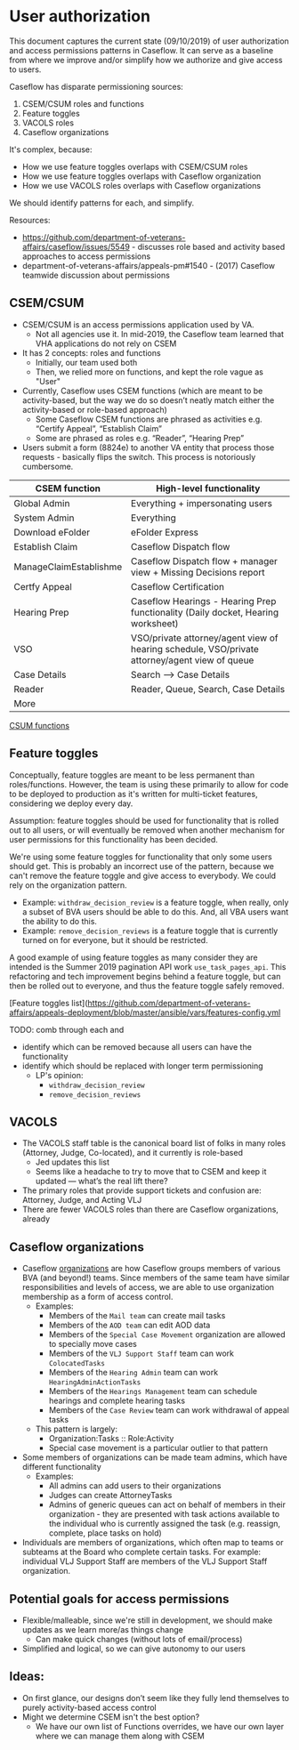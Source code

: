 # User authorization
This document captures the current state (09/10/2019) of user authorization and access permissions patterns in Caseflow. It can serve as a baseline from where we improve and/or simplify how we authorize and give access to users.

Caseflow has disparate permissioning sources:
1. CSEM/CSUM roles and functions
2. Feature toggles
3. VACOLS roles
4. Caseflow organizations

It's complex, because:
- How we use feature toggles overlaps with CSEM/CSUM roles
- How we use feature toggles overlaps with Caseflow organization
- How we use VACOLS roles overlaps with Caseflow organizations

We should identify patterns for each, and simplify.

Resources:
- https://github.com/department-of-veterans-affairs/caseflow/issues/5549 - discusses role based and activity based approaches to access permissions
- department-of-veterans-affairs/appeals-pm#1540 - (2017) Caseflow teamwide discussion about permissions

## CSEM/CSUM
- CSEM/CSUM is an access permissions application used by VA. 
  - Not all agencies use it. In mid-2019, the Caseflow team learned that VHA applications do not rely on CSEM
- It has 2 concepts: roles and functions
  - Initially, our team used both
  - Then, we relied more on functions, and kept the role vague as "User"
- Currently, Caseflow uses CSEM functions (which are meant to be activity-based, but the way we do so doesn’t neatly match either the activity-based or role-based approach)
    - Some Caseflow CSEM functions are phrased as activities e.g. “Certify Appeal”, “Establish Claim” 
    - Some are phrased as roles e.g. “Reader”, “Hearing Prep”
- Users submit a form (8824e) to another VA entity that process those requests - basically flips the switch. This process is notoriously cumbersome.

CSEM function | High-level functionality
---|---
Global Admin | Everything + impersonating users
System Admin | Everything
Download eFolder | eFolder Express
Establish Claim | Caseflow Dispatch flow
ManageClaimEstablishme | Caseflow Dispatch flow + manager view + Missing Decisions report
Certfy Appeal | Caseflow Certification
Hearing Prep | Caseflow Hearings - Hearing Prep functionality (Daily docket, Hearing worksheet)
VSO | VSO/private attorney/agent view of hearing schedule, VSO/private attorney/agent view of queue
Case Details | Search --> Case Details
Reader | Reader, Queue, Search, Case Details
More |

[CSUM functions](https://github.com/department-of-veterans-affairs/appeals-deployment/blob/master/ansible/vars/functions-config.yml)

## Feature toggles
Conceptually, feature toggles are meant to be less permanent than roles/functions. However, the team is using these primarily to allow for code to be deployed to production as it's written for multi-ticket features, considering we deploy every day.

Assumption: feature toggles should be used for functionality that is rolled out to all users, or will eventually be removed when another mechanism for user permissions for this functionality has been decided.

We're using some feature toggles for functionality that only some users should get. This is probably an incorrect use of the pattern, because we can't remove the feature toggle and give access to everybody. We could rely on the organization pattern.
- Example: `withdraw_decision_review` is a feature toggle, when really, only a subset of BVA users should be able to do this. And, all VBA users want the ability to do this.
- Example: `remove_decision_reviews` is a feature toggle that is currently turned on for everyone, but it should be restricted.

A good example of using feature toggles as many consider they are intended is the Summer 2019 pagination API work `use_task_pages_api`. This refactoring and tech improvement begins behind a feature toggle, but can then be rolled out to everyone, and thus the feature toggle safely removed.

[Feature toggles list](https://github.com/department-of-veterans-affairs/appeals-deployment/blob/master/ansible/vars/features-config.yml

TODO: comb through each and
- identify which can be removed because all users can have the functionality
- identify which should be replaced with longer term permissioning
  - LP's opinion:
    - `withdraw_decision_review`
    - `remove_decision_reviews`

## VACOLS
- The VACOLS staff table is the canonical board list of folks in many roles (Attorney, Judge, Co-located), and it currently is role-based
  - Jed updates this list
  - Seems like a headache to try to move that to CSEM and keep it updated — what’s the real lift there?
- The primary roles that provide support tickets and confusion are: Attorney, Judge, and Acting VLJ
- There are fewer VACOLS roles than there are Caseflow organizations, already

## Caseflow organizations
- Caseflow [organizations](https://github.com/department-of-veterans-affairs/caseflow/wiki/Organizations) are how Caseflow groups members of various BVA (and beyond!) teams. Since members of the same team have similar responsibilities and levels of access, we are able to use organization membership as a form of access control.
  - Examples:
    - Members of the `Mail team` can create mail tasks
    - Members of the `AOD team` can edit AOD data
    - Members of the `Special Case Movement` organization are allowed to specially move cases
    - Members of the `VLJ Support Staff` team can work `ColocatedTasks`
    - Members of the `Hearing Admin` team can work `HearingAdminActionTasks`
    - Members of the `Hearings Management` team can schedule hearings and complete hearing tasks
    - Members of the `Case Review` team can work withdrawal of appeal tasks
  - This pattern is largely:
    - Organization:Tasks :: Role:Activity
    - Special case movement is a particular outlier to that pattern
- Some members of organizations can be made team admins, which have different functionality
  - Examples: 
    - All admins can add users to their organizations
    - Judges can create AttorneyTasks
    - Admins of generic queues can act on behalf of members in their organization - they are presented with task actions available to the individual who is currently assigned the task (e.g. reassign, complete, place tasks on hold)
- Individuals are members of organizations, which often map to teams or subteams at the Board who complete certain tasks. For example: individual VLJ Support Staff are members of the VLJ Support Staff organization.

## Potential goals for access permissions
- Flexible/malleable, since we're still in development, we should make updates as we learn more/as things change
  - Can make quick changes (without lots of email/process)
- Simplified and logical, so we can give autonomy to our users

## Ideas:
- On first glance, our designs don’t seem like they fully lend themselves to purely activity-based access control
- Might we determine CSEM isn't the best option?
    - We have our own list of Functions overrides, we have our own layer where we can manage them along with CSEM
